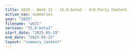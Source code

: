 ```yaml
---
title: 2025 - Week 21 - 15.0-beta1 - 3rd Party Content
active_nav: summaries
year: "2025"
filename: "wk21"
version: "15.0-beta1"
start_date: "2025-05-19"
end_date: "2025-05-25"
layout: "summary_content"
---
```

